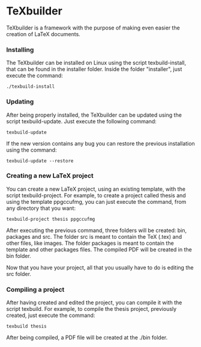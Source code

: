 TeXbuilder
==========

TeXbuilder is a framework with the purpose of making even easier the creation of LaTeX documents.

### Installing

The TeXbuilder can be installed on Linux using the script texbuild-install, that can be found in the installer folder.
Inside the folder "installer", just execute the command:
```shell
./texbuild-install
```

### Updating

After being properly installed, the TeXbuilder can be updated using the script texbuild-update.
Just execute the following command:
```shell
texbuild-update
```

If the new version contains any bug you can restore the previous installation using the command:
```shell
texbuild-update --restore
```

### Creating a new LaTeX project

You can create a new LaTeX project, using an existing template, with the script texbuild-project.
For example, to create a project called thesis and using the template ppgccufmg, you can just execute the command, from any directory that you want:
```shell
texbuild-project thesis ppgccufmg
```
After executing the previous command, three folders will be created: bin, packages and src. The folder src is meant to contain the TeX (.tex) and other files, like images. The folder packages is meant to contain the template and other packages files. The compiled PDF will be created in the bin folder.

Now that you have your project, all that you usually have to do is editing the src folder.

### Compiling a project

After having created and edited the project, you can compile it with the script texbuild.
For example, to compile the thesis project, previously created, just execute the command:
```shell
texbuild thesis
```

After being compiled, a PDF file will be created at the ./bin folder.
